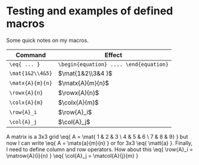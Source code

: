 # Testing and examples of defined macros

Some quick notes on my macros.

Command | Effect
--------|---------
`\eq{ ... }` | `\begin{equation} .... \end{equation}`
`\mat{1&2\\4&5}` | $\mat{1&2\\3&4 }$
`\matx{A}{m}{n}` | $\matx{A}{m}{n}$
`\rowx{A}{n}` | $\rowx{A}{n}$
`\colx{A}{m}` | $\colx{A}{m}$
`\row{A}_i` | $\row{A}_i$
`\col{A}_j` | $\col{A}_j$

A matrix is a $3$x$3$ grid
\eq{
 A = \mat{ 1 & 2 & 3 \\ 4 & 5 & 6 \\ 7 & 8 & 9}
}
but now I can write 
\eq{
A = \matx{a}{m}{n}
}
or for 3x3 \eq{ \matt{a} }.  Finally, I need to define column and row operators.  How about this
\eq{
    \row{A}_i = \matrow{A}{i}{n}
}
\eq{
    \col{A}_j = \matcol{A}{j}{m}
}
